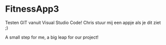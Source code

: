 # FitnessApp3

Testen GIT vanuit Visual Studio Code! 
Chris stuur mij een appje als je dit ziet ;)

A small step for me, a big leap for our project!